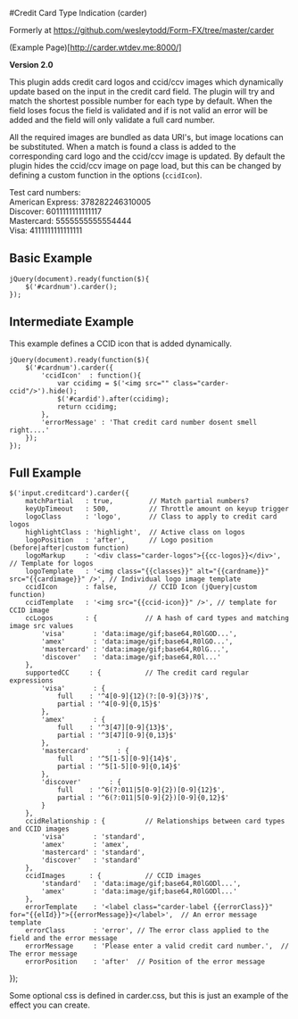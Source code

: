 #Credit Card Type Indication (carder)

Formerly at https://github.com/wesleytodd/Form-FX/tree/master/carder

(Example Page)[http://carder.wtdev.me:8000/]

**Version 2.0**

This plugin adds credit card logos and ccid/ccv images which dynamically update based on the input in the credit card field.  The plugin will try and match the shortest possible number for each type by default.  When the field loses focus the field is validated and if is not valid an error will be added and the field will only validate a full card number.

All the required images are bundled as data URI's, but image locations can be substituted.  When a match is found a class is added to the corresponding card logo and the ccid/ccv image is updated.  By default the plugin hides the ccid/ccv image on page load, but this can be changed by defining a custom function in the options (`ccidIcon`).

Test card numbers:  
American Express: 378282246310005  
Discover: 6011111111111117  
Mastercard: 5555555555554444  
Visa: 4111111111111111  

## Basic Example

	jQuery(document).ready(function($){
		$('#cardnum').carder();
	});

## Intermediate Example

This example defines a CCID icon that is added dynamically.

	jQuery(document).ready(function($){
		$('#cardnum').carder({
			'ccidIcon'  : function(){
				var ccidimg = $('<img src="" class="carder-ccid"/>').hide();
				$('#cardid').after(ccidimg);
				return ccidimg;
			},
			'errorMessage' : 'That credit card number dosent smell right....'
		});
	});

## Full Example

	$('input.creditcard').carder({
		matchPartial   : true,         // Match partial numbers?
		keyUpTimeout   : 500,          // Throttle amount on keyup trigger
		logoClass      : 'logo',       // Class to apply to credit card logos
		highlightClass : 'highlight',  // Active class on logos
		logoPosition   : 'after',      // Logo position (before|after|custom function)
		logoMarkup     : '<div class="carder-logos">{{cc-logos}}</div>',  // Template for logos
		logoTemplate   : '<img class="{{classes}}" alt="{{cardname}}" src="{{cardimage}}" />', // Individual logo image template
		ccidIcon       : false,        // CCID Icon (jQuery|custom function)
		ccidTemplate   : '<img src="{{ccid-icon}}" />', // template for CCID image
		ccLogos	       : {            // A hash of card types and matching image src values
			'visa'       : 'data:image/gif;base64,R0lGOD...',
			'amex'       : 'data:image/gif;base64,R0lGO...',
			'mastercard' : 'data:image/gif;base64,R0lG...',
			'discover'   : 'data:image/gif;base64,R0l...'
		},
		supportedCC     : {           // The credit card regular expressions
			'visa'       : {
				full    : '^4[0-9]{12}(?:[0-9]{3})?$',
				partial : '^4[0-9]{0,15}$'
			},
			'amex'       : {
				full    : '^3[47][0-9]{13}$',
				partial : '^3[47][0-9]{0,13}$'
			},
			'mastercard'       : {
				full    : '^5[1-5][0-9]{14}$',
				partial : '^5[1-5][0-9]{0,14}$'
			},
			'discover'       : {
				full    : '^6(?:011|5[0-9]{2})[0-9]{12}$',
				partial : '^6(?:011|5[0-9]{2})[0-9]{0,12}$'
			}
		},
		ccidRelationship : {          // Relationships between card types and CCID images
			'visa'       : 'standard',
			'amex'       : 'amex',
			'mastercard' : 'standard',
			'discover'   : 'standard'
		},
		ccidImages      : {           // CCID images
			'standard'   : 'data:image/gif;base64,R0lGODl...',
			'amex'       : 'data:image/gif;base64,R0lGODl...'
		},
		errorTemplate    : '<label class="carder-label {{errorClass}}" for="{{elId}}">{{errorMessage}}</label>',  // An error message template
		errorClass       : 'error', // The error class applied to the field and the error message
		errorMessage     : 'Please enter a valid credit card number.',  // The error message
		errorPosition    : 'after'  // Position of the error message
});

Some optional css is defined in carder.css, but this is just an example of the effect you can create.
